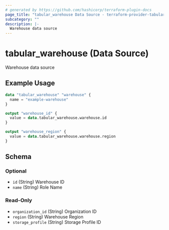 ```yaml
---
# generated by https://github.com/hashicorp/terraform-plugin-docs
page_title: "tabular_warehouse Data Source - terraform-provider-tabular"
subcategory: ""
description: |-
  Warehouse data source
---
```


# tabular_warehouse (Data Source)

Warehouse data source

## Example Usage

```terraform
data "tabular_warehouse" "warehouse" {
  name = "example-warehouse"
}

output "warehouse_id" {
  value = data.tabular_warehouse.warehouse.id
}

output "warehouse_region" {
  value = data.tabular_warehouse.warehouse.region
}
```

<!-- schema generated by tfplugindocs -->
## Schema

### Optional

- `id` (String) Warehouse ID
- `name` (String) Role Name

### Read-Only

- `organization_id` (String) Organization ID
- `region` (String) Warehouse Region
- `storage_profile` (String) Storage Profile ID
